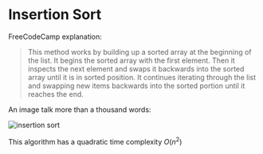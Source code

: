 # Insertion Sort

FreeCodeCamp explanation:

> This method works by building up a sorted array at the beginning of the list. It begins the sorted array with the first element. Then it inspects the next element and swaps it backwards into the sorted array until it is in sorted position. It continues iterating through the list and swapping new items backwards into the sorted portion until it reaches the end.

An image talk more than a thousand words:

![insertion sort](https://miro.medium.com/max/1400/1*Tyd9a7fjF-zPUTModbU3VA.png)

This algorithm has a quadratic time complexity $O(n^2)$
